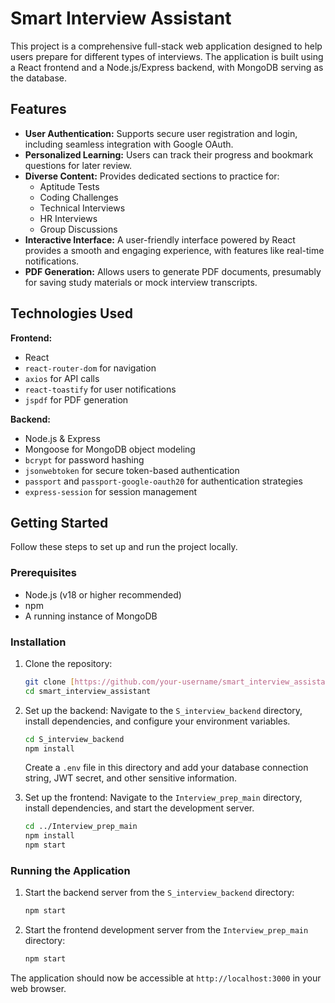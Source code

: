 # Smart Interview Assistant

This project is a comprehensive full-stack web application designed to help users prepare for different types of interviews. The application is built using a React frontend and a Node.js/Express backend, with MongoDB serving as the database.

## Features

- **User Authentication:** Supports secure user registration and login, including seamless integration with Google OAuth.
- **Personalized Learning:** Users can track their progress and bookmark questions for later review.
- **Diverse Content:** Provides dedicated sections to practice for:
    - Aptitude Tests
    - Coding Challenges
    - Technical Interviews
    - HR Interviews
    - Group Discussions
- **Interactive Interface:** A user-friendly interface powered by React provides a smooth and engaging experience, with features like real-time notifications.
- **PDF Generation:** Allows users to generate PDF documents, presumably for saving study materials or mock interview transcripts.

## Technologies Used

**Frontend:**
- React
- `react-router-dom` for navigation
- `axios` for API calls
- `react-toastify` for user notifications
- `jspdf` for PDF generation

**Backend:**
- Node.js & Express
- Mongoose for MongoDB object modeling
- `bcrypt` for password hashing
- `jsonwebtoken` for secure token-based authentication
- `passport` and `passport-google-oauth20` for authentication strategies
- `express-session` for session management

## Getting Started

Follow these steps to set up and run the project locally.

### Prerequisites
- Node.js (v18 or higher recommended)
- npm
- A running instance of MongoDB

### Installation

1.  Clone the repository:
    ```bash
    git clone [https://github.com/your-username/smart_interview_assistant.git](https://github.com/your-username/smart_interview_assistant.git)
    cd smart_interview_assistant
    ```

2.  Set up the backend:
    Navigate to the `S_interview_backend` directory, install dependencies, and configure your environment variables.
    ```bash
    cd S_interview_backend
    npm install
    ```
    Create a `.env` file in this directory and add your database connection string, JWT secret, and other sensitive information.

3.  Set up the frontend:
    Navigate to the `Interview_prep_main` directory, install dependencies, and start the development server.
    ```bash
    cd ../Interview_prep_main
    npm install
    npm start
    ```

### Running the Application

1.  Start the backend server from the `S_interview_backend` directory:
    ```bash
    npm start
    ```

2.  Start the frontend development server from the `Interview_prep_main` directory:
    ```bash
    npm start
    ```

The application should now be accessible at `http://localhost:3000` in your web browser.
